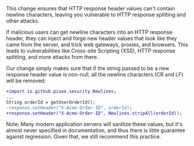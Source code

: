 This change ensures that HTTP response header values can't contain newline characters, leaving you vulnerable to HTTP response splitting and other attacks.

If malicious users can get newline characters into an HTTP response header, they can inject and forge new header values that look like they came from the server, and trick web gateways, proxies, and browsers. This leads to vulnerabilities like Cross-site Scripting (XSS), HTTP response splitting, and more attacks from there.

Our change simply makes sure that if the string passed to be a new response header value is non-null, all the newline characters (CR and LF) will be removed:
```diff
+import io.github.pixee.security.Newlines;
...
String orderId = getUserOrderId();
-response.setHeader("X-Acme-Order-ID", orderId);
+response.setHeader("X-Acme-Order-ID", Newlines.stripAll(orderId));
```

Note: Many modern application servers will sanitize these values, but it's almost never specified in documentation, and thus there is little guarantee against regression. Given that, we still recommend this practice.
